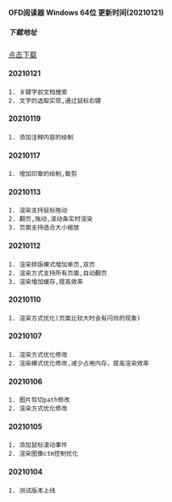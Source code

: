 #### OFD阅读器 Windows 64位 更新时间(20210121)

##### 下载地址
[点击下载](http://www.tohack.com/wp-content/uploads/2021/01/ofdview210117.zip)

#### 20210121
~~~
1. 关键字前文档搜索
2. 文字的选取实现,通过鼠标右键
~~~

#### 20210119
~~~
1. 添加注释内容的绘制
~~~

#### 20210117
~~~
1. 增加印章的绘制,裁剪
~~~

#### 20210113
~~~
1. 渲染支持鼠标拖动
2. 翻页,拖动,滚动条实时渲染
3. 页面支持适合大小缩放
~~~

#### 20210112
~~~
1. 渲染排版模式增加单页,双页
2. 渲染方式支持所有页面,自动翻页
3. 渲染增加缓存,提高效率
~~~

#### 20210110
~~~
1. 渲染方式优化(页面比较大时会有闪烁的现象)
~~~

#### 20210107
~~~
1. 渲染方式优化修改
2. 渲染模式优化修改,减少占用内存，提高渲染效率
~~~

#### 20210106
~~~
1. 图片剪切path修改
2. 渲染方式优化修改
~~~

#### 20210105
~~~
1. 添加鼠标滚动事件
2. 渲染图像ctm控制优化
~~~

#### 20210104
~~~
1. 测试版本上线
~~~